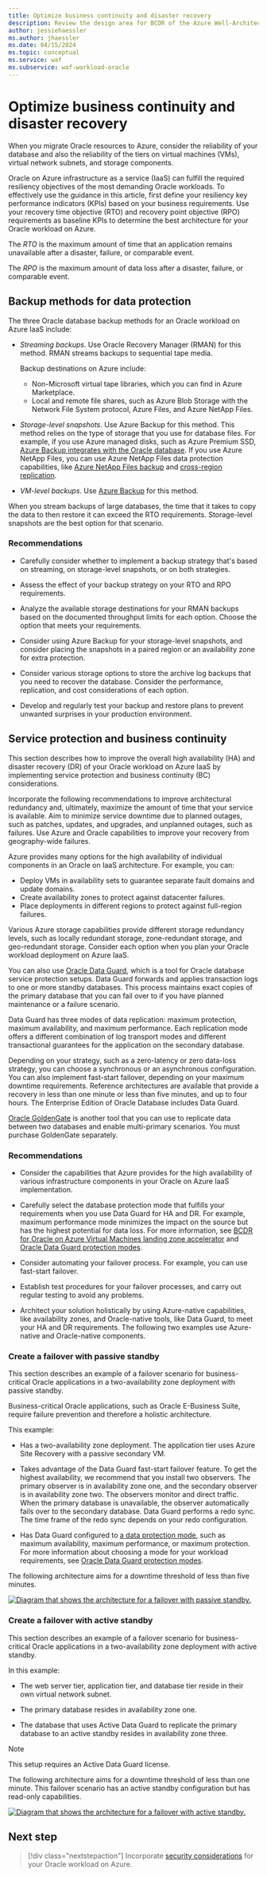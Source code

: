 ```yaml
---
title: Optimize business continuity and disaster recovery
description: Review the design area for BCDR of the Azure Well-Architected Framework. See how to apply these principles to Oracle on Azure IaaS workloads.
author: jessiehaessler
ms.author: jhaessler 
ms.date: 04/15/2024
ms.topic: conceptual
ms.service: waf
ms.subservice: waf-workload-oracle
---
```


# Optimize business continuity and disaster recovery

When you migrate Oracle resources to Azure, consider the reliability of your database and also the reliability of the tiers on virtual machines (VMs), virtual network subnets, and storage components.

Oracle on Azure infrastructure as a service (IaaS) can fulfill the required resiliency objectives of the most demanding Oracle workloads. To effectively use the guidance in this article, first define your resiliency key performance indicators (KPIs) based on your business requirements. Use your recovery time objective (RTO) and recovery point objective (RPO) requirements as baseline KPIs to determine the best architecture for your Oracle workload on Azure.

The *RTO* is the maximum amount of time that an application remains unavailable after a disaster, failure, or comparable event.

The *RPO* is the maximum amount of data loss after a disaster, failure, or comparable event.

## Backup methods for data protection

The three Oracle database backup methods for an Oracle workload on Azure IaaS include:

- *Streaming backups*. Use Oracle Recovery Manager (RMAN) for this method. RMAN streams backups to sequential tape media.
   
   Backup destinations on Azure include: 
   - Non-Microsoft virtual tape libraries, which you can find in Azure Marketplace.
   - Local and remote file shares, such as Azure Blob Storage with the Network File System protocol, Azure Files, and Azure NetApp Files.

- *Storage-level snapshots*. Use Azure Backup for this method. This method relies on the type of storage that you use for database files. For example, if you use Azure managed disks, such as Azure Premium SSD, [Azure Backup integrates with the Oracle database](/azure/virtual-machines/workloads/oracle/oracle-database-backup-azure-backup). If you use Azure NetApp Files, you can use Azure NetApp Files data protection capabilities, like [Azure NetApp Files backup](/azure/azure-netapp-files/backup-introduction) and [cross-region replication](/azure/azure-netapp-files/cross-region-replication-introduction).
- *VM-level backups*. Use [Azure Backup](/azure/virtual-machines/workloads/oracle/oracle-database-backup-azure-backup) for this method.

When you stream backups of large databases, the time that it takes to copy the data to then restore it can exceed the RTO requirements. Storage-level snapshots are the best option for that scenario.

### Recommendations

- Carefully consider whether to implement a backup strategy that's based on streaming, on storage-level snapshots, or on both strategies.

- Assess the effect of your backup strategy on your RTO and RPO requirements.
- Analyze the available storage destinations for your RMAN backups based on the documented throughput limits for each option. Choose the option that meets your requirements.
- Consider using Azure Backup for your storage-level snapshots, and consider placing the snapshots in a paired region or an availability zone for extra protection.
- Consider various storage options to store the archive log backups that you need to recover the database. Consider the performance, replication, and cost considerations of each option. 
- Develop and regularly test your backup and restore plans to prevent unwanted surprises in your production environment.

## Service protection and business continuity

This section describes how to improve the overall high availability (HA) and disaster recovery (DR) of your Oracle workload on Azure IaaS by implementing service protection and business continuity (BC) considerations.

Incorporate the following recommendations to improve architectural redundancy and, ultimately, maximize the amount of time that your service is available. Aim to minimize service downtime due to planned outages, such as patches, updates, and upgrades, and unplanned outages, such as failures. Use Azure and Oracle capabilities to improve your recovery from geography-wide failures.

Azure provides many options for the high availability of individual components in an Oracle on IaaS architecture. For example, you can:

- Deploy VMs in availability sets to guarantee separate fault domains and update domains.
- Create availability zones to protect against datacenter failures.
- Place deployments in different regions to protect against full-region failures.

Various Azure storage capabilities provide different storage redundancy levels, such as locally redundant storage, zone-redundant storage, and geo-redundant storage. Consider each option when you plan your Oracle workload deployment on Azure IaaS.

You can also use [Oracle Data Guard](/azure/virtual-machines/workloads/oracle/configure-oracle-DataGuard), which is a tool for Oracle database service protection setups. Data Guard forwards and applies transaction logs to one or more standby databases. This process maintains exact copies of the primary database that you can fail over to if you have planned maintenance or a failure scenario.

Data Guard has three modes of data replication: maximum protection, maximum availability, and maximum performance. Each replication mode offers a different combination of log transport modes and different transactional guarantees for the application on the secondary database. 

Depending on your strategy, such as a zero-latency or zero data-loss strategy, you can choose a synchronous or an asynchronous configuration.
You can also implement fast-start failover, depending on your maximum downtime requirements. Reference architectures are available that provide a recovery in less than one minute or less than five minutes, and up to four hours. The Enterprise Edition of Oracle Database includes Data Guard.

[Oracle GoldenGate](/azure/virtual-machines/workloads/oracle/configure-oracle-golden-gate) is another tool that you can use to replicate data between two databases and enable multi-primary scenarios. You must purchase GoldenGate separately.

### Recommendations

- Consider the capabilities that Azure provides for the high availability of various infrastructure components in your Oracle on Azure IaaS implementation.

- Carefully select the database protection mode that fulfills your requirements when you use Data Guard for HA and DR. For example, maximum performance mode minimizes the impact on the source but has the highest potential for data loss. For more information, see [BCDR for Oracle on Azure Virtual Machines landing zone accelerator](/azure/cloud-adoption-framework/scenarios/oracle-iaas/oracle-disaster-recovery-oracle-landing-zone) and [Oracle Data Guard protection modes](https://docs.oracle.com/en/database/oracle/oracle-database/21/sbydb/oracle-data-guard-protection-modes.html#GUID-7EF6EFEE-7E31-4F80-9C97-1B25DAA025F8).
- Consider automating your failover process. For example, you can use fast-start failover.
- Establish test procedures for your failover processes, and carry out regular testing to avoid any problems.
- Architect your solution holistically by using Azure-native capabilities, like availability zones, and Oracle-native tools, like Data Guard, to meet your HA and DR requirements. The following two examples use Azure-native and Oracle-native components.

### Create a failover with passive standby

This section describes an example of a failover scenario for business-critical Oracle applications in a two-availability zone deployment with passive standby.

Business-critical Oracle applications, such as Oracle E-Business Suite, require failure prevention and therefore a holistic architecture.

This example:

- Has a two-availability zone deployment. The application tier uses Azure Site Recovery with a passive secondary VM.

- Takes advantage of the Data Guard fast-start failover feature. To get the highest availability, we recommend that you install two observers. The primary observer is in availability zone one, and the secondary observer is in availability zone two. The observers monitor and direct traffic. When the primary database is unavailable, the observer automatically fails over to the secondary database. Data Guard performs a redo sync. The time frame of the redo sync depends on your redo configuration.
   
- Has Data Guard configured to [a data protection mode](https://docs.oracle.com/en/database/oracle/oracle-database/19/sbydb/oracle-data-guard-protection-modes.html#GUID-5DB32C5F-3ABF-4AD4-AB41-208F1BF134BB), such as maximum availability, maximum performance, or maximum protection. For more information about choosing a mode for your workload requirements, see [Oracle Data Guard protection modes](https://docs.oracle.com/en/database/oracle/oracle-database/19/sbydb/oracle-data-guard-protection-modes.html#GUID-7EF6EFEE-7E31-4F80-9C97-1B25DAA025F8).


The following architecture aims for a downtime threshold of less than five minutes. 

[![Diagram that shows the architecture for a failover with passive standby.](./images/active-passive.png)](./images/active-passive.png)

### Create a failover with active standby

This section describes an example of a failover scenario for business-critical Oracle applications in a two-availability zone deployment with active standby.

In this example: 

- The web server tier, application tier, and database tier reside in their own virtual network subnet.

- The primary database resides in availability zone one.
- The database that uses Active Data Guard to replicate the primary database to an active standby resides in availability zone three.

> [!NOTE]
> This setup requires an Active Data Guard license.

The following architecture aims for a downtime threshold of less than one minute. This failover scenario has an active standby configuration but has read-only capabilities.

[![Diagram that shows the architecture for a failover with active standby.](./images/active-active.png)](./images/active-active.png)

## Next step

> [!div class="nextstepaction"]
> Incorporate [security considerations](optimize-security.md) for your Oracle workload on Azure.
